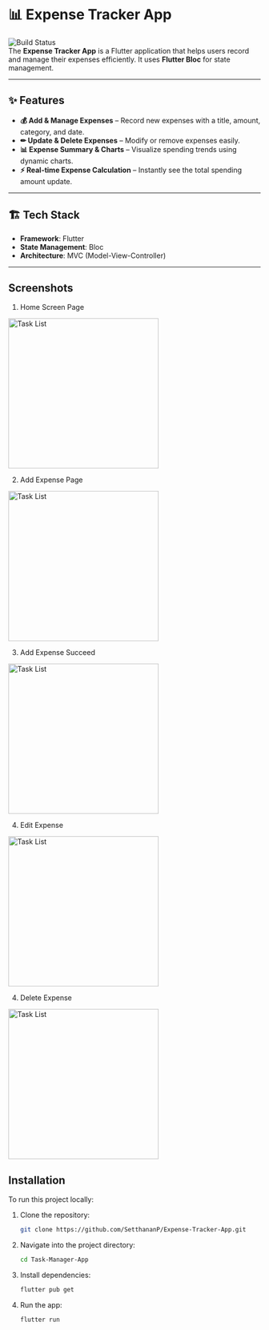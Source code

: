 # 📊 Expense Tracker App

![Build Status](https://img.shields.io/badge/build-Complete-brightgreen)  
The **Expense Tracker App** is a Flutter application that helps users record and manage their expenses efficiently. It uses **Flutter Bloc** for state management.

---

## ✨ Features
- **💰 Add & Manage Expenses** – Record new expenses with a title, amount, category, and date.
- **✏ Update & Delete Expenses** – Modify or remove expenses easily.
- **📊 Expense Summary & Charts** – Visualize spending trends using dynamic charts.
- **⚡ Real-time Expense Calculation** – Instantly see the total spending amount update.

---

## 🏗 Tech Stack  
- **Framework**: Flutter  
- **State Management**: Bloc 
- **Architecture**: MVC (Model-View-Controller)  

---

## Screenshots
1. Home Screen Page
<img src="https://github.com/SetthananP/Expense-Tracker-App/blob/c5ffc193534262811b6d66976bd9bf201ddb470e/imagesREADME/Homescreen.png?raw=true" alt="Task List" width="300"/>

2. Add Expense Page
<img src="https://github.com/SetthananP/Expense-Tracker-App/blob/c5ffc193534262811b6d66976bd9bf201ddb470e/imagesREADME/Addexpense.png?raw=true" alt="Task List" width="300"/>

3. Add Expense Succeed
<img src="https://github.com/SetthananP/Expense-Tracker-App/blob/c5ffc193534262811b6d66976bd9bf201ddb470e/imagesREADME/Homescreen2.png?raw=true" alt="Task List" width="300"/>

4. Edit Expense
<img src="https://github.com/SetthananP/Expense-Tracker-App/blob/c5ffc193534262811b6d66976bd9bf201ddb470e/imagesREADME/Editexpense.png?raw=true" alt="Task List" width="300"/>

4. Delete Expense
<img src="https://github.com/SetthananP/Expense-Tracker-App/blob/c5ffc193534262811b6d66976bd9bf201ddb470e/imagesREADME/deleteexpense.png?raw=true" alt="Task List" width="300"/>

## Installation
To run this project locally:

1. Clone the repository:
   ```bash
   git clone https://github.com/SetthananP/Expense-Tracker-App.git

2. Navigate into the project directory:
   ```bash
   cd Task-Manager-App

3. Install dependencies:
   ```bash
   flutter pub get

4. Run the app:
   ```bash
   flutter run

